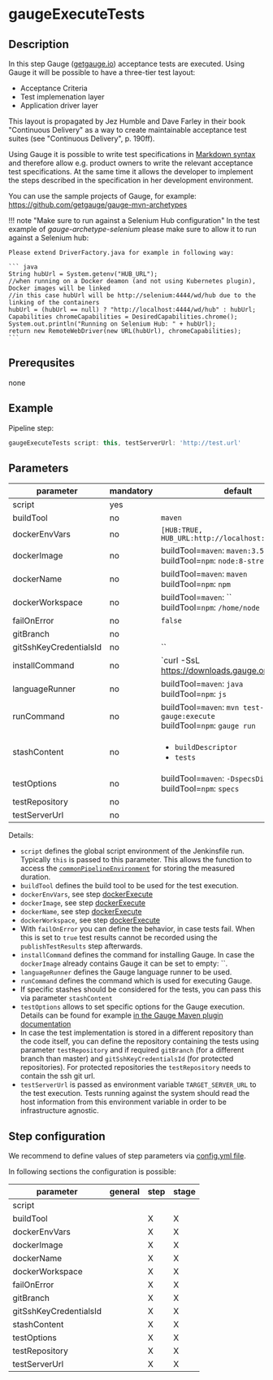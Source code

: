 # gaugeExecuteTests

## Description

In this step Gauge ([getgauge.io](http:getgauge.io)) acceptance tests are executed.
Using Gauge it will be possible to have a three-tier test layout:
* Acceptance Criteria
* Test implemenation layer
* Application driver layer

This layout is propagated by Jez Humble and Dave Farley in their book "Continuous Delivery" as a way to create maintainable acceptance test suites (see "Continuous Delivery", p. 190ff).

Using Gauge it is possible to write test specifications in [Markdown syntax](http://daringfireball.net/projects/markdown/syntax) and therefore allow e.g. product owners to write the relevant acceptance test specifications. At the same time it allows the developer to implement the steps described in the specification in her development environment.

You can use the sample projects of Gauge, for example: https://github.com/getgauge/gauge-mvn-archetypes

!!! note "Make sure to run against a Selenium Hub configuration"
    In the test example of _gauge-archetype-selenium_ please make sure to allow it to run against a Selenium hub:

    Please extend DriverFactory.java for example in following way:

    ``` java
    String hubUrl = System.getenv("HUB_URL");
    //when running on a Docker deamon (and not using Kubernetes plugin), Docker images will be linked
    //in this case hubUrl will be http://selenium:4444/wd/hub due to the linking of the containers
    hubUrl = (hubUrl == null) ? "http://localhost:4444/wd/hub" : hubUrl;
    Capabilities chromeCapabilities = DesiredCapabilities.chrome();
    System.out.println("Running on Selenium Hub: " + hubUrl);
    return new RemoteWebDriver(new URL(hubUrl), chromeCapabilities);
    ```

## Prerequsites

none

## Example

Pipeline step:
```groovy
gaugeExecuteTests script: this, testServerUrl: 'http://test.url'
```

## Parameters

| parameter | mandatory | default | possible values |
| ----------|-----------|---------|-----------------|
|script|yes|||
|buildTool|no|`maven`||
|dockerEnvVars|no|`[HUB:TRUE, HUB_URL:http://localhost:4444/wd/hub]`||
|dockerImage|no|buildTool=`maven`: `maven:3.5-jdk-8`<br />buildTool=`npm`: `node:8-stretch`<br />||
|dockerName|no|buildTool=`maven`: `maven`<br />buildTool=`npm`: `npm`<br />||
|dockerWorkspace|no|buildTool=`maven`: ``<br />buildTool=`npm`: `/home/node`<br />||
|failOnError|no|`false`||
|gitBranch|no|||
|gitSshKeyCredentialsId|no|``||
|installCommand|no|`curl -SsL https://downloads.gauge.org/stable | sh -s -- --location=$HOME/bin/gauge`||
|languageRunner|no|buildTool=`maven`: `java`<br />buildTool=`npm`: `js`<br />||
|runCommand|no|buildTool=`maven`: `mvn test-compile gauge:execute`<br />buildTool=`npm`: `gauge run`<br />||
|stashContent|no|<ul><li>`buildDescriptor`</li><li>`tests`</li></ul>||
|testOptions|no|buildTool=`maven`: `-DspecsDir=specs`<br />buildTool=`npm`: `specs`<br />||
|testRepository|no|||
|testServerUrl|no|||

Details:

* `script` defines the global script environment of the Jenkinsfile run. Typically `this` is passed to this parameter. This allows the function to access the [`commonPipelineEnvironment`](commonPipelineEnvironment.md) for storing the measured duration.
* `buildTool` defines the build tool to be used for the test execution.
* `dockerEnvVars`, see step [dockerExecute](dockerExecute.md)
* `dockerImage`, see step [dockerExecute](dockerExecute.md)
* `dockerName`, see step [dockerExecute](dockerExecute.md)
* `dockerWorkspace`, see step [dockerExecute](dockerExecute.md)
* With `failOnError` you can define the behavior, in case tests fail. When this is set to `true` test results cannot be recorded using the `publishTestResults` step afterwards.
* `installCommand` defines the command for installing Gauge. In case the `dockerImage` already contains Gauge it can be set to empty: ``.
* `languageRunner` defines the Gauge language runner to be used.
* `runCommand` defines the command which is used for executing Gauge.
* If specific stashes should be considered for the tests, you can pass this via parameter `stashContent`
* `testOptions` allows to set specific options for the Gauge execution. Details can be found for example [in the Gauge Maven plugin documentation](https://github.com/getgauge/gauge-maven-plugin#executing-specs)
* In case the test implementation is stored in a different repository than the code itself, you can define the repository containing the tests using parameter `testRepository` and if required `gitBranch` (for a different branch than master) and `gitSshKeyCredentialsId` (for protected repositories). For protected repositories the `testRepository` needs to contain the ssh git url.
* `testServerUrl` is passed as environment variable `TARGET_SERVER_URL` to the test execution. Tests running against the system should read the host information from this environment variable in order to be infrastructure agnostic.

## Step configuration

We recommend to define values of step parameters via [config.yml file](../configuration.md).

In following sections the configuration is possible:

| parameter | general | step | stage |
| ----------|-----------|---------|-----------------|
|script||||
|buildTool||X|X|
|dockerEnvVars||X|X|
|dockerImage||X|X|
|dockerName||X|X|
|dockerWorkspace||X|X|
|failOnError||X|X|
|gitBranch||X|X|
|gitSshKeyCredentialsId||X|X|
|stashContent||X|X|
|testOptions||X|X|
|testRepository||X|X|
|testServerUrl||X|X|
